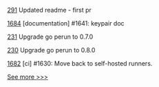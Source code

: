 
[291](https://github.com/hyperledger-labs/orion-server/pull/291) Updated readme - first pr

[1684](https://github.com/hyperledger/iroha/pull/1684) [documentation] #1641: keypair doc

[231](https://github.com/hyperledger-labs/perun-node/pull/231) Upgrade go perun to 0.7.0

[230](https://github.com/hyperledger-labs/perun-node/pull/230) Upgrade go perun to 0.8.0

[1682](https://github.com/hyperledger/iroha/pull/1682) [ci] #1630: Move back to self-hosted runners.


[See more >>>](https://start-here.hyperledger.org/pull-requests)
